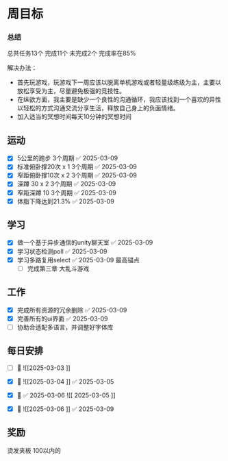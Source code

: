 

# 周目标


### 总结
总共任务13个
完成11个
未完成2个
完成率在85%

解决办法：
- 首先玩游戏，玩游戏下一周应该以脱离单机游戏或者轻量级练级为主，主要以放松享受为主，尽量避免极强的竞技性。
- 在纵欲方面，我主要是缺少一个良性的沟通循环，我应该找到一个喜欢的异性以轻松的方式沟通交流分享生活，释放自己身上的负面情绪。
- 加入适当的冥想时间每天10分钟的冥想时间

## **运动**
- [x] 5公里的跑步  3个周期 ✅ 2025-03-09
- [x] 标准俯卧撑20次 x 1  3个周期 ✅ 2025-03-09
- [x] 窄距俯卧撑10次 x 2  3个周期 ✅ 2025-03-09
- [x] 深蹲 30 x 2  3个周期 ✅ 2025-03-09
- [x] 窄距深蹲 10  3个周期 ✅ 2025-03-09
- [x] 体脂下降达到21.3% ✅ 2025-03-09

## **学习**
- [x] 做一个基于异步通信的unity聊天室 ✅ 2025-03-09
- [x] 学习状态检测poll ✅ 2025-03-09
- [x] 学习多路复用select ✅ 2025-03-09
	最高锚点
	- [ ] 完成第三章 大乱斗游戏

## **工作**
- [x] 完成所有资源的冗余删除 ✅ 2025-03-09
- [x] 完善所有的ui界面 ✅ 2025-03-09
- [ ] 协助合适配多语言，并调整好字体库

## 每日安排
- [ ] 📅 ![[2025-03-03 ]]
- [x] 📅 ![[2025-03-04 ]] ✅ 2025-03-05

- [x] 📅 ✅ 2025-03-06
![[ 2025-03-05 ]]

- [x] 📅 ![[2025-03-06 ]] ✅ 2025-03-09
## 奖励
烫发夹板  100以内的

